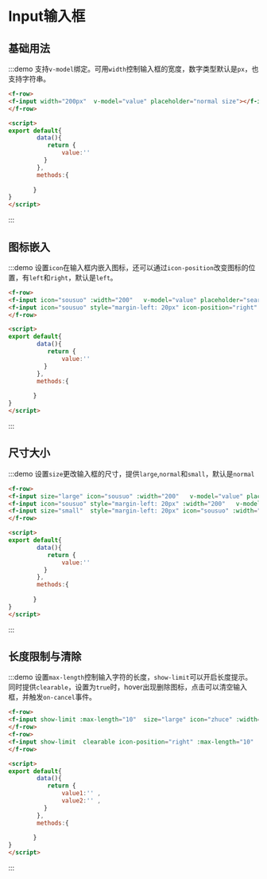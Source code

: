 # Input输入框 


## 基础用法
:::demo 支持`v-model`绑定。可用`width`控制输入框的宽度，数字类型默认是`px`，也支持字符串。
```html
<f-row>
<f-input width="200px"  v-model="value" placeholder="normal size"></f-input>
</f-row>

<script>
export default{
        data(){
           return {
               value:''           
          }
        },
        methods:{
       
       }
}
</script>
```
:::


## 图标嵌入
:::demo 设置`icon`在输入框内嵌入图标，还可以通过`icon-position`改变图标的位置，有`left`和`right`，默认是`left`。
```html
<f-row>
<f-input icon="sousuo" :width="200"   v-model="value" placeholder="search something...."></f-input>
<f-input icon="sousuo" style="margin-left: 20px" icon-position="right" :width="200"   v-model="value" placeholder="search something...."></f-input>
</f-row>

<script>
export default{
        data(){
           return {
               value:''           
          }
        },
        methods:{
       
       }
}
</script>
```
:::


## 尺寸大小
:::demo 设置`size`更改输入框的尺寸，提供`large`,`normal`和`small`，默认是`normal`
```html
<f-row>
<f-input size="large" icon="sousuo" :width="200"   v-model="value" placeholder="search something...."></f-input>
<f-input icon="sousuo" style="margin-left: 20px" :width="200"   v-model="value" placeholder="search something...."></f-input>
<f-input size="small"  style="margin-left: 20px" icon="sousuo" :width="200"   v-model="value" placeholder="search something...."></f-input>
</f-row>

<script>
export default{
        data(){
           return {
               value:''           
          }
        },
        methods:{
       
       }
}
</script>
```
:::

## 长度限制与清除
:::demo 设置`max-length`控制输入字符的长度，`show-limit`可以开启长度提示。同时提供`clearable`，设置为`true`时，hover出现删除图标，点击可以清空输入框，并触发`on-cancel`事件。
```html
<f-row>
<f-input show-limit :max-length="10"  size="large" icon="zhuce" :width="300"   v-model="value1" placeholder="用户名不得超过10个字"></f-input>
</f-row>
<f-row>
<f-input show-limit  clearable icon-position="right" :max-length="10"  size="large" icon="zhuce" :width="300"   v-model="value2" placeholder="用户名不得超过10个字"></f-input>
</f-row>

<script>
export default{
        data(){
           return {
               value1:'' ,          
               value2:'' ,          
          }
        },
        methods:{
       
       }
}
</script>
```
:::